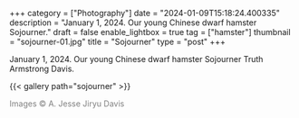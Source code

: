 +++
category = ["Photography"]
date = "2024-01-09T15:18:24.400335"
description = "January 1, 2024. Our young Chinese dwarf hamster Sojourner."
draft = false
enable_lightbox = true
tag = ["hamster"]
thumbnail = "sojourner-01.jpg"
title = "Sojourner"
type = "post"
+++

January 1, 2024. Our young Chinese dwarf hamster Sojourner Truth Armstrong Davis.

{{< gallery path="sojourner" >}}

<span style="color: gray">Images &copy; A. Jesse Jiryu Davis</span>
